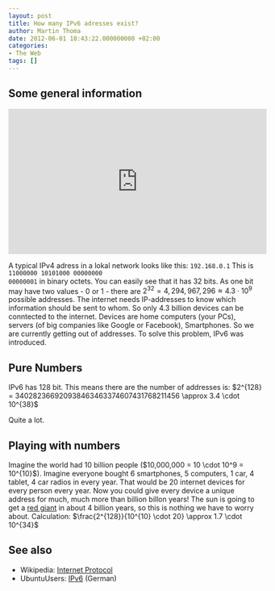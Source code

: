 ```yaml
---
layout: post
title: How many IPv6 adresses exist?
author: Martin Thoma
date: 2012-06-01 18:43:22.000000000 +02:00
categories:
- The Web
tags: []
---
```

<h2>Some general information</h2>
<iframe width="512" height="288" src="http://www.youtube.com/embed/-Uwjt32NvVA" frameborder="0" allowfullscreen></iframe>

A typical IPv4 adress in a lokal network looks like this:
<code>192.168.0.1</code>
This is <code>11000000 10101000 00000000 00000001</code> in binary octets. You can easily see that it has 32 bits. 
As one bit may have two values - 0 or 1 - there are $2^{32} = 4,294,967,296 \approx 4.3 \cdot 10^9$ possible addresses.
The internet needs IP-addresses to know which information should be sent to whom. So only 4.3 billion devices can be conntected to the internet. Devices are home computers (your PCs), servers (of big companies like Google or Facebook), Smartphones. So we are currently getting out of addresses. To solve this problem, IPv6 was introduced.

<h2>Pure Numbers</h2>
IPv6 has 128 bit. This means there are the number of addresses is:
$2^{128} = 340282366920938463463374607431768211456 \approx 3.4 \cdot 10^{38}$

Quite a lot.

<h2>Playing with numbers</h2>
Imagine the world had 10 billion people ($10,000,000 = 10 \cdot 10^9 = 10^{10}$). Imagine everyone bought 6 smartphones, 5 computers, 1 car, 4 tablet, 4 car radios in every year. That would be 20 internet devices for every person every year. Now you could give every device a unique address for much, much more than billion billon years! The sun is going to get a <a href="http://en.wikipedia.org/wiki/Red_giant">red giant</a> in about 4 billion years, so this is nothing we have to worry about.
Calculation: $\frac{2^{128}}{10^{10} \cdot 20} \approx 1.7 \cdot 10^{34}$

<h2>See also</h2>
<ul>
  <li>Wikipedia: <a href="http://en.wikipedia.org/wiki/Internet_Protocol">Internet Protocol</a></li>
  <li>UbuntuUsers: <a href="http://ikhaya.ubuntuusers.de/2012/06/01/ipv6-ueberblick/">IPv6</a> (German)</li>
</ul>
